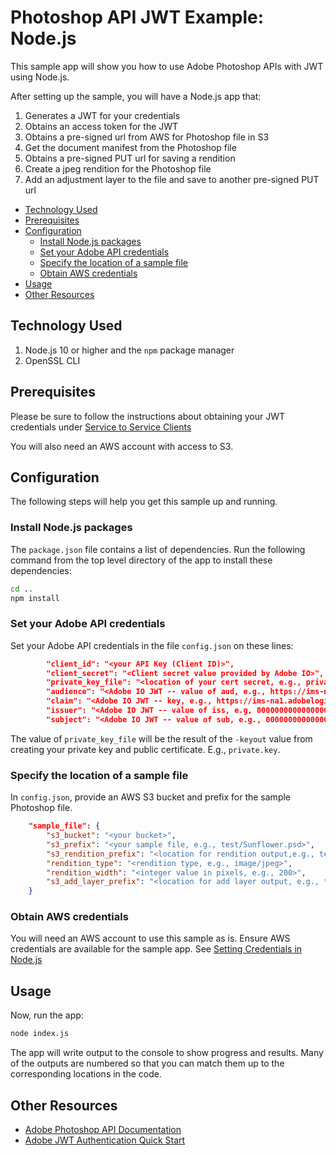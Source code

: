 # Photoshop API JWT Example: Node.js

This sample app will show you how to use Adobe Photoshop APIs with JWT using Node.js.

After setting up the sample, you will have a Node.js app that:

1. Generates a JWT for your credentials
1. Obtains an access token for the JWT
1. Obtains a pre-signed url from AWS for Photoshop file in S3
1. Get the document manifest from the Photoshop file
1. Obtains a pre-signed PUT url for saving a rendition
1. Create a jpeg rendition for the Photoshop file
1. Add an adjustment layer to the file and save to another pre-signed PUT url

<!-- $ doctoc ./readme.md --title "## Contents" --entryprefix 1. --gitlab --maxlevel 3 -->
<!-- START doctoc generated TOC please keep comment here to allow auto update -->
<!-- DON'T EDIT THIS SECTION, INSTEAD RE-RUN doctoc TO UPDATE -->


- [Technology Used](#technology-used)
- [Prerequisites](#prerequisites)
- [Configuration](#configuration)
  - [Install Node.js packages](#install-nodejs-packages)
  - [Set your Adobe API credentials](#set-your-adobe-api-credentials)
  - [Specify the location of a sample file](#specify-the-location-of-a-sample-file)
  - [Obtain AWS credentials](#obtain-aws-credentials)
- [Usage](#usage)
- [Other Resources](#other-resources)

<!-- END doctoc generated TOC please keep comment here to allow auto update -->

## Technology Used

1. Node.js 10 or higher and the `npm` package manager
1. OpenSSL CLI

## Prerequisites

Please be sure to follow the instructions about obtaining your JWT credentials under [Service to Service Clients](https://github.com/adobe/photoshop-api-docs/blob/master/README.md#service-to-service-clients)

You will also need an AWS account with access to S3.

## Configuration

The following steps will help you get this sample up and running.

### Install Node.js packages

The `package.json` file contains a list of dependencies. Run the following command from the top level directory of the app to install these dependencies:

```bash
cd ..
npm install
```

### Set your Adobe API credentials

Set your Adobe API credentials in the file `config.json` on these lines:

```json
        "client_id": "<your API Key (Client ID)>",
        "client_secret": "<Client secret value provided by Adobe IO>",
        "private_key_file": "<location of your cert secret, e.g., private.key>",
        "audience": "<Adobe IO JWT -- value of aud, e.g., https://ims-na1.adobelogin.com/c/000000000000000000000000>",
        "claim": "<Adobe IO JWT -- key, e.g., https://ims-na1.adobelogin.com/s/ent_default_sdk>",
        "issuer": "<Adobe IO JWT -- value of iss, e.g, 000000000000000000000000@AdobeOrg>",
        "subject": "<Adobe IO JWT -- value of sub, e.g., 000000000000000000000000@techacct.adobe.com>"
```

The value of `private_key_file` will be the result of the `-keyout` value from creating your private key and public certificate. E.g., `private.key`.

### Specify the location of a sample file

In `config.json`, provide an AWS S3 bucket and prefix for the sample Photoshop file.

```json
    "sample_file": {
        "s3_bucket": "<your bucket>",
        "s3_prefix": "<your sample file, e.g., test/Sunflower.psd>",
        "s3_rendition_prefix": "<location for rendition output,e.g., test/Sunflower-out-200.jpg>",
        "rendition_type": "<rendition type, e.g., image/jpeg>",
        "rendition_width": "<integer value in pixels, e.g., 200>",
        "s3_add_layer_prefix": "<location for add layer output, e.g., test/Sunflower-out-add-layer.jpg>"
    }
```

### Obtain AWS credentials

You will need an AWS account to use this sample as is. Ensure AWS credentials are available for the sample app. See [Setting Credentials in Node.js](https://docs.aws.amazon.com/sdk-for-javascript/v2/developer-guide/setting-credentials-node.html)

## Usage

Now, run the app:

```bash
node index.js
```

The app will write output to the console to show progress and results. Many of the outputs are numbered so that you can match them up to the corresponding locations in the code.

## Other Resources

- [Adobe Photoshop API Documentation](https://github.com/adobe/photoshop-api-docs)
- [Adobe JWT Authentication Quick Start](https://github.com/adobeio/adobeio-documentation/blob/master/auth/JWTAuthenticationQuickStart.md)
